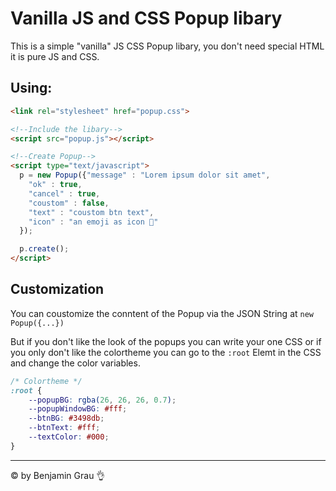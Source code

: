 # Vanilla JS and CSS Popup libary

This is a simple "vanilla" JS CSS Popup libary, you don't need special HTML it is pure JS and CSS.

## Using:

```HTML
<link rel="stylesheet" href="popup.css">
```

```HTML
<!--Include the libary-->
<script src="popup.js"></script>

<!--Create Popup-->
<script type="text/javascript">
  p = new Popup({"message" : "Lorem ipsum dolor sit amet",
    "ok" : true,
    "cancel" : true,
    "coustom" : false,
    "text" : "coustom btn text",
    "icon" : "an emoji as icon 📣"
  });

  p.create();
</script>
```

## Customization

You can coustomize the conntent of the Popup via the JSON String at `new Popup({...})`

But if you don't like the look of the popups you can write your one CSS or if you only don't like the colortheme you can go to the `:root` Elemt in the CSS and change the color variables.
```CSS
/* Colortheme */
:root {
	--popupBG: rgba(26, 26, 26, 0.7);
	--popupWindowBG: #fff;
	--btnBG: #3498db;
	--btnText: #fff;
	--textColor: #000;
}
```

---
© by Benjamin Grau 👌